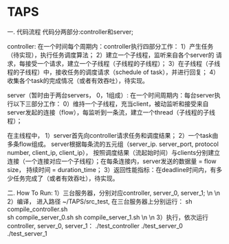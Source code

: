 # TAPS



一. 代码流程
代码分两部分:controller和server;


controller:
在一个时间每个周期内：controller执行四部分工作：
1）产生任务（待实现），执行任务调度算法；
2）建立一个子线程，监听来自各个server的 请求，每接受一个请求，建立一个子线程（子线程的子线程）；
3）在子线程（子线程的子线程）中，接收任务的调度请求（schedule of task），并进行回复；
4）收集各个task的完成情况（或者有效吞吐），待实现。



server（暂时由于两台servers， 0，1组成）:
在一个时间周期内：每台server执行以下三部分工作：
0）维持一个子线程，充当client，被动监听和接受来自server发起的连接（flow），每监听到一条流，建立一个thread（子线程的子线程）；

在主线程中，
1）server首先向controller请求任务和调度结果；
2）一个task由多条flow组成。 server根据每条流的五元组（server_ip. server_port, protocol number, client_ip, client_ip）， 按照调度结果（流起始时间）与clients分别建立连接（一个连接对应一个子线程）；在每条连接内，server发送的数据量 = flow size， 持续时间 = duration_time；
3）返回性能指标：在deadline时间内，有多少任务完成了（或者有效吞吐），待实现。



二. How To Run:
1）三台服务器，分别对应controller, server_0, server_1;
\n
\n
2）编译， 进入路径 ~/TAPS/src_test, 在三台服务器上分别运行：
	sh compile_controller.sh  
	sh compile_server_0.sh
	sh compile_server_1.sh 
\n
\n
3）执行，依次运行controller, server_0, server_1：
	./test_controller 
	./test_server_0  
	./test_server_1 

